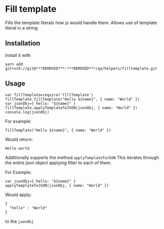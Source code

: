 # Fill template
Fills the template literals how js would handle them.  Allows use of template literal in a string.  

## Installation
Install it with
```
yarn add git+ssh://git@***REMOVED***:***REMOVED***/qa/helpers/filltemplate.git
```
## Usage
```
var fillTemplate=require('fillTemplate')
fillTemplate.fillTemplate("Hello ${name}", { name: "World" })
var jsonObj={ hello: "${name}" }
fillTemplate.applyTemplateToJSON(jsonObj, { name: "World" })
console.log(jsonObj)
```

For example: 
```
fillTemplate("Hello ${name}", { name: "World" })
```
Would return:
```
Hello world
```

Additionally supports the method `applyTemplateToJSON`
This iterates through the entire json object applying filter to each of them.

For Example:

```
var jsonObj={ hello: "${name}" }
applyTemplateToJSON(jsonObj, { name: "World" })
```
Would apply:
```
{
  "hello" : "World"
}
```
 to the `jsonObj`
